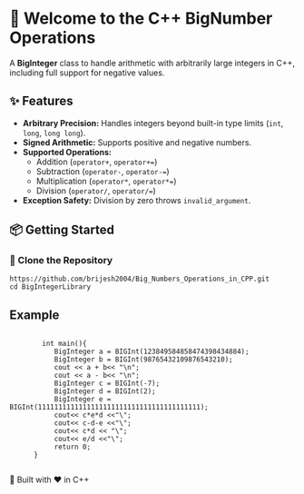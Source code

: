 <h1>🚀 Welcome to the C++ BigNumber Operations</h1>

  <p>A <strong>BigInteger</strong> class to handle arithmetic with arbitrarily large integers in C++, including full support for negative values.</p>

  <section>
    <h2>✨ Features</h2>
    <ul>
      <li><strong>Arbitrary Precision:</strong> Handles integers beyond built-in type limits (<code>int</code>, <code>long</code>, <code>long long</code>).</li>
      <li><strong>Signed Arithmetic:</strong> Supports positive and negative numbers.</li>
      <li><strong>Supported Operations:</strong>
        <ul>
          <li>Addition (<code>operator+</code>, <code>operator+=</code>)</li>
          <li>Subtraction (<code>operator-</code>, <code>operator-=</code>)</li>
          <li>Multiplication (<code>operator*</code>, <code>operator*=</code>)</li>
          <li>Division (<code>operator/</code>, <code>operator/=</code>)</li>
        </ul>
      </li>
      <li><strong>Exception Safety:</strong> Division by zero throws <code>invalid_argument</code>.</li>
    </ul>
  </section>

  <section class="usage">
    <h2>📦 Getting Started</h2>
    <h3>📁 Clone the Repository</h3>
    <pre><code>https://github.com/brijesh2004/Big_Numbers_Operations_in_CPP.git
cd BigIntegerLibrary</code></pre>
  </section>


<h2>Example</h2>
  <section>
     <code>
        int main(){
           BigInteger a = BIGInt(123849584858474398434884);
           BigInteger b = BIGInt(98765432109876543210);
           cout << a + b<< "\n";
           cout << a - b<< "\n";
           BigInteger c = BIGInt(-7);
           BigInteger d = BIGInt(2);
           BigInteger e = BIGInt(1111111111111111111111111111111111111111);
           cout<< c*e*d <<"\";
           cout<< c-d-e <<"\";
           cout<< c*d << "\";
           cout<< e/d <<"\";
           return 0;
      }
     </code>
   

   </pre>
  </section>

  <footer>
    <p>📘 Built with ❤️ in C++</p>
  </footer>
